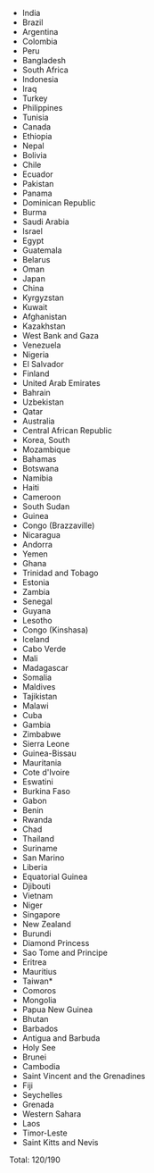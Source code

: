 * India
* Brazil
* Argentina
* Colombia
* Peru
* Bangladesh
* South Africa
* Indonesia
* Iraq
* Turkey
* Philippines
* Tunisia
* Canada
* Ethiopia
* Nepal
* Bolivia
* Chile
* Ecuador
* Pakistan
* Panama
* Dominican Republic
* Burma
* Saudi Arabia
* Israel
* Egypt
* Guatemala
* Belarus
* Oman
* Japan
* China
* Kyrgyzstan
* Kuwait
* Afghanistan
* Kazakhstan
* West Bank and Gaza
* Venezuela
* Nigeria
* El Salvador
* Finland
* United Arab Emirates
* Bahrain
* Uzbekistan
* Qatar
* Australia
* Central African Republic
* Korea, South
* Mozambique
* Bahamas
* Botswana
* Namibia
* Haiti
* Cameroon
* South Sudan
* Guinea
* Congo (Brazzaville)
* Nicaragua
* Andorra
* Yemen
* Ghana
* Trinidad and Tobago
* Estonia
* Zambia
* Senegal
* Guyana
* Lesotho
* Congo (Kinshasa)
* Iceland
* Cabo Verde
* Mali
* Madagascar
* Somalia
* Maldives
* Tajikistan
* Malawi
* Cuba
* Gambia
* Zimbabwe
* Sierra Leone
* Guinea-Bissau
* Mauritania
* Cote d'Ivoire
* Eswatini
* Burkina Faso
* Gabon
* Benin
* Rwanda
* Chad
* Thailand
* Suriname
* San Marino
* Liberia
* Equatorial Guinea
* Djibouti
* Vietnam
* Niger
* Singapore
* New Zealand
* Burundi
* Diamond Princess
* Sao Tome and Principe
* Eritrea
* Mauritius
* Taiwan*
* Comoros
* Mongolia
* Papua New Guinea
* Bhutan
* Barbados
* Antigua and Barbuda
* Holy See
* Brunei
* Cambodia
* Saint Vincent and the Grenadines
* Fiji
* Seychelles
* Grenada
* Western Sahara
* Laos
* Timor-Leste
* Saint Kitts and Nevis

Total: 120/190